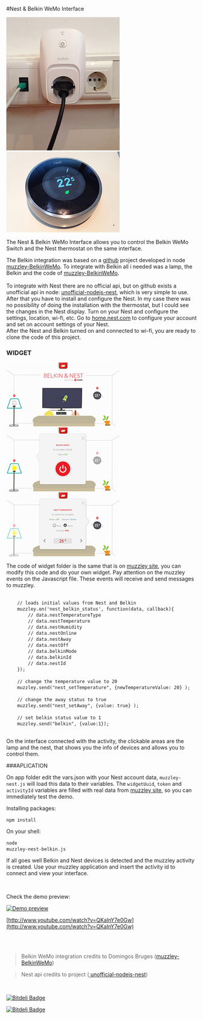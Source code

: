 #Nest & Belkin WeMo Interface

![](https://github.com/taniarocha/muzzley-nest-belkinWeMo/blob/master/imgs/imageBelkin1.jpg?raw=true)&nbsp; ![](https://github.com/taniarocha/muzzley-nest-belkinWeMo/blob/master/imgs/imageNest.jpg?raw=true)

The Nest & Belkin WeMo Interface allows you to control the Belkin WeMo Switch and the Nest thermostat on the same interface.

The Belkin integration was based on a [github](https://github.com/) project developed in node [muzzley-BelkinWeMo](https://github.com/djsb/muzzley-BelkinWeMo). To integrate with Belkin all i needed was a lamp, the Belkin and the code of [muzzley-BelkinWeMo](https://github.com/djsb/muzzley-BelkinWeMo).
<br><br>
To integrate with Nest there are no official api, but on github exists a unofficial api in node: [unofficial-nodejs-nest](https://github.com/wiredprairie/unofficial_nodejs_nest), which is very simple to use. After that you have to install and configure the Nest. In my case there was no possibility of doing the installation with the thermostat, but I could see the changes in the Nest display. Turn on your Nest and configure the settings, location, wi-fi, etc. Go to [home.nest.com](https://home.nest.com/) to configure your account and set on account settings of your Nest.
<br>After the Nest and Belkin turned on and connected to wi-fi, you are ready to clone the code of this project. 

### WIDGET 

![](https://github.com/taniarocha/muzzley-nest-belkinWeMo/blob/master/imgs/interface1.jpg?raw=true)&nbsp; ![](https://github.com/taniarocha/muzzley-nest-belkinWeMo/blob/master/imgs/interface2.jpg?raw=true)&nbsp; ![](https://github.com/taniarocha/muzzley-nest-belkinWeMo/blob/master/imgs/interface3.jpg?raw=true)

The code of widget folder is the same that is on [muzzley site](http://www.muzzley.com/), you can modify this code and do your own widget.
Pay attention on the muzzley events on the Javascript file. These events will receive and send messages to muzzley.


<pre><code>
	// loads initial values from Nest and Belkin
	muzzley.on('nest_belkin_status', function(data, callback){
		// data.nestTemperatureType	
		// data.nestTemperature
		// data.nestHumidity	
		// data.nestOnline	
		// data.nestAway	
		// data.nestOff	
		// data.belkinMode	
		// data.belkinId
		// data.nestId	
	});
	
	// change the temperature value to 20
	muzzley.send("nest_setTemperature", {newTemperatureValue: 20} );
	
	// change the away status to true
	muzzley.send("nest_setAway", {value: true} );

	// set belkin status value to 1
	muzzley.send("belkin", {value:1});

</code></pre>

On the interface connected with the activity, the clickable areas are the lamp and the nest, that shows you the info of devices and allows you to control them.


###APLICATION

On app folder edit the vars.json with your Nest account data, `muzzley-nest.js` will load this data to their variables.
The `widgetUuid`, `token` and `activityId` variables are filled with real data from [muzzley site](http://www.muzzley.com/), so you can immediately test the demo.

Installing packages:
	<pre><code>npm install</code></pre>

On your shell:
 	<pre><code>node muzzley-nest-belkin.js</code></pre>
 

If all goes well Belkin and Nest devices is detected and the muzzley activity is created. 
Use your muzzley application and insert the activity id to connect and view your interface.

<br>

Check the demo preview:

[![Demo preview](http://img.youtube.com/vi/QKalnY7e0Gw/0.jpg)](http://www.youtube.com/watch?v=QKalnY7e0Gw)

[http://www.youtube.com/watch?v=QKalnY7e0Gw](http://www.youtube.com/watch?v=QKalnY7e0Gw)

<br><br>

> Belkin WeMo integration credits to Domingos Bruges ([muzzley-BelkinWeMo](https://github.com/djsb/muzzley-BelkinWeMo))


> Nest api credits to project ([ unofficial-nodejs-nest](https://github.com/wiredprairie/unofficial_nodejs_nest))



<br>

[![Bitdeli Badge](https://d2weczhvl823v0.cloudfront.net/taniarocha/muzzley-nest-belkinwemo/trend.png)](https://bitdeli.com/free "Bitdeli Badge")



[![Bitdeli Badge](https://d2weczhvl823v0.cloudfront.net/taniarocha/muzzley-nest-belkinwemo/trend.png)](https://bitdeli.com/free "Bitdeli Badge")

